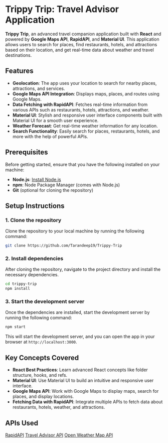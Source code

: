 # Trippy Trip: Travel Advisor Application

**Trippy Trip**, an advanced travel companion application built with **React** and powered by **Google Maps API**, **RapidAPI**, and **Material UI**. This application allows users to search for places, find restaurants, hotels, and attractions based on their location, and get real-time data about weather and travel destinations.

## Features
- **Geolocation**: The app uses your location to search for nearby places, attractions, and services.
- **Google Maps API Integration**: Displays maps, places, and routes using Google Maps.
- **Data Fetching with RapidAPI**: Fetches real-time information from various APIs such as restaurants, hotels, attractions, and weather.
- **Material UI**: Stylish and responsive user interface components built with Material UI for a smooth user experience.
- **Weather Forecast**: Get real-time weather information for any location.
- **Search Functionality**: Easily search for places, restaurants, hotels, and more with the help of powerful APIs.

## Prerequisites
Before getting started, ensure that you have the following installed on your machine:
- **Node.js**: [Install Node.js](https://nodejs.org/)
- **npm**: Node Package Manager (comes with Node.js)
- **Git** (optional for cloning the repository)

## Setup Instructions

### 1. Clone the repository
Clone the repository to your local machine by running the following command:

```bash
git clone https://github.com/Tarandeep19/Trippy-Trip
```

### 2. Install dependencies
After cloning the repository, navigate to the project directory and install the necessary dependencies.

```bash
cd trippy-trip
npm install
```

### 3. Start the development server
Once the dependencies are installed, start the development server by running the following command:

```bash
npm start
```

This will start the development server, and you can open the app in your browser at `http://localhost:3000`.

## Key Concepts Covered
- **React Best Practices**: Learn advanced React concepts like folder structure, hooks, and refs.
- **Material UI**: Use Material UI to build an intuitive and responsive user interface.
- **Google Maps API**: Work with Google Maps to display maps, search for places, and display locations.
- **Fetching Data with RapidAPI**: Integrate multiple APIs to fetch data about restaurants, hotels, weather, and attractions.

## APIs Used
[RapidAPI](https://rapidapi.com/hub?utm_source=youtube.com/JavaScriptMastery&utm_medium=DevRel&utm_campaign=DevRel)
[Travel Advisor API](https://rapidapi.com/apidojo/api/travel-advisor?utm_source=youtube.com/JavaScriptMastery&utm_medium=DevRel&utm_campaign=DevRel)
[Open Weather Map API](https://rapidapi.com/community/api/open-weather-map?utm_source=youtube.com/JavaScriptMastery&utm_medium=DevRel&utm_campaign=DevRel)


